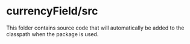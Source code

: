 # currencyField/src

This folder contains source code that will automatically be added to the classpath when
the package is used.
